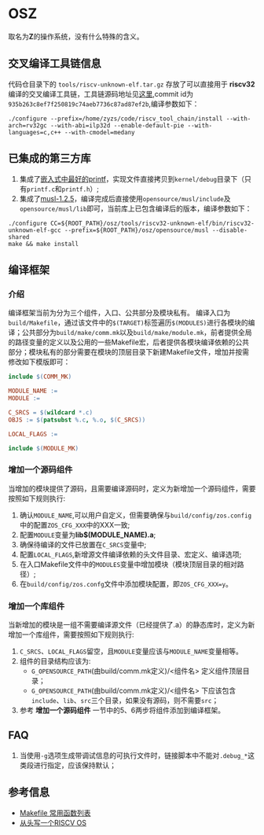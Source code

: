 # OSZ

取名为**Z**的操作系统，没有什么特殊的含义。

## 交叉编译工具链信息

代码仓目录下的 `tools/riscv-unknown-elf.tar.gz` 存放了可以直接用于 **riscv32** 编译的交叉编译工具链，工具链源码地址见[这里](https://github.com/riscv-collab/riscv-gnu-toolchain),commit id为`935b263c8ef7f250819c74aeb7736c87ad87ef2b`,编译参数如下：

```shell
./configure --prefix=/home/zyzs/code/riscv_tool_chain/install --with-arch=rv32gc --with-abi=ilp32d --enable-default-pie --with-languages=c,c++ --with-cmodel=medany
```

## 已集成的第三方库

1. 集成了[嵌入式中最好的printf](https://github.com/mpaland/printf)，实现文件直接拷贝到`kernel/debug`目录下（只有`printf.c`和`printf.h`）;
2. 集成了[musl-1.2.5](https://github.com/chenyuxiangg/musl)，编译完成后直接使用`opensource/musl/include`及`opensource/musl/lib`即可，当前库上已包含编译后的版本，编译参数如下：
```shell
./configure CC=${ROOT_PATH}/osz/tools/riscv32-unknown-elf/bin/riscv32-unknown-elf-gcc --prefix=${ROOT_PATH}/osz/opensource/musl --disable-shared
make && make install
```

## 编译框架

### 介绍

编译框架当前为分为三个组件，入口、公共部分及模块私有。
编译入口为`build/Makefile`，通过该文件中的`$(TARGET)`标签遍历`$(MODULES)`进行各模块的编译；公共部分为`build/make/comm.mk`以及`build/make/module.mk`，前者提供全局的路径变量的定义以及公用的一些Makefile宏，后者提供各模块编译依赖的公共部分；模块私有的部分需要在模块的顶层目录下新建Makefile文件，增加并按需修改如下模版即可：
```Makefile
include $(COMM_MK)

MODULE_NAME := 
MODULE := 

C_SRCS = $(wildcard *.c)
OBJS := $(patsubst %.c, %.o, $(C_SRCS))

LOCAL_FLAGS := 

include $(MODULE_MK)
```

### 增加一个源码组件

当增加的模块提供了源码，且需要编译源码时，定义为新增加一个源码组件，需要按照如下规则执行:

1. 确认`MODULE_NAME`,可以用户自定义，但需要确保与`build/config/zos.config`中的配置`ZOS_CFG_XXX`中的XXX一致;
2. 配置`MODULE`变量为**lib$(MODULE_NAME).a**;
3. 确保待编译的文件已放置在`C_SRCS`变量中;
4. 配置`LOCAL_FLAGS`,新增源文件编译依赖的头文件目录、宏定义、编译选项;
5. 在入口Makefile文件中的`MODULES`变量中增加模块（模块顶层目录的相对路径）;
6. 在`build/config/zos.confg`文件中添加模块配置，即`ZOS_CFG_XXX=y`。

### 增加一个库组件

当新增加的模块是一组不需要编译源文件（已经提供了.a）的静态库时，定义为新增加一个库组件，需要按照如下规则执行:

1. `C_SRCS`、`LOCAL_FLAGS`留空，且`MODULE`变量应该与`MODULE_NAME`变量相等。
2. 组件的目录结构应该为: 
    * `G_OPENSOURCE_PATH`(由build/comm.mk定义)/<组件名> 定义组件顶层目录；
    * `G_OPENSOURCE_PATH`(由build/comm.mk定义)/<组件名> 下应该包含`include`、`lib`、`src`三个目录，如果没有源码，则不需要`src`；
3. 参考 **增加一个源码组件** 一节中的5、6两步将组件添加到编译框架。

## FAQ

1. 当使用`-g`选项生成带调试信息的可执行文件时，链接脚本中不能对`.debug_*`这类段进行指定，应该保持默认；

## 参考信息

* [Makefile 常用函数列表](https://github.com/marmotedu/geekbang-go/blob/master/makefile/Makefile%E5%B8%B8%E7%94%A8%E5%87%BD%E6%95%B0%E5%88%97%E8%A1%A8.md)
* [从头写一个RISCV OS](https://github.com/plctlab/riscv-operating-system-mooc)